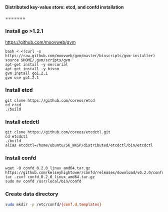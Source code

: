 #### Distributed key-value store: etcd, and confd installation
=======

### Install go >1.2.1 
https://github.com/moovweb/gvm

```
bash < <(curl -s https://raw.github.com/moovweb/gvm/master/binscripts/gvm-installer)
source $HOME/.gvm/scripts/gvm
apt-get install -y mercurial
apt-get install -y bison
gvm install go1.2.1	
gvm use go1.2.1
```

### Install etcd

```
git clone https://github.com/coreos/etcd
cd etcd
./build
```

### Install etcdctl

```
git clone https://github.com/coreos/etcdctl.git
cd etcdctl
./build
alias etcdctl=/home/ubuntu/SK_WKSP/distributed/etcdctl/bin/etcdctl
```

### Install confd

```
wget -O confd_0.2.0_linux_amd64.tar.gz https://github.com/kelseyhightower/confd/releases/download/v0.2.0/confd_0.2.0_linux_amd64.tar.gz
tar -zxvf confd_0.2.0_linux_amd64.tar.gz
sudo mv confd /usr/local/bin/confd

```

###  Create data directory

``` bash
sudo mkdir -p /etc/confd/{conf.d,templates}
```


